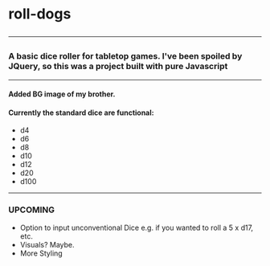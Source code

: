 # roll-dogs <hr>
### A basic dice roller for tabletop games. I've been spoiled by JQuery, so this was a project built with pure Javascript<hr>

#### Added BG image of my brother.

#### Currently the standard dice are functional:
 - d4
 - d6
 - d8
 - d10
 - d12
 - d20
 - d100

 <hr></l>


 ### UPCOMING
 - Option to input unconventional Dice e.g. if you wanted to roll a 5 x d17, etc.
 - Visuals? Maybe.
 - More Styling
 </l>
